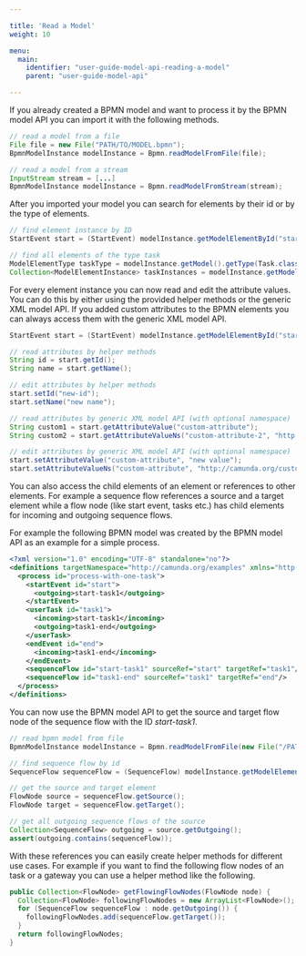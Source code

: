 ```yaml
---

title: 'Read a Model'
weight: 10

menu:
  main:
    identifier: "user-guide-model-api-reading-a-model"
    parent: "user-guide-model-api"

---
```



If you already created a BPMN model and want to process it by the BPMN model API you can import it with the
following methods.

```java
// read a model from a file
File file = new File("PATH/TO/MODEL.bpmn");
BpmnModelInstance modelInstance = Bpmn.readModelFromFile(file);

// read a model from a stream
InputStream stream = [...]
BpmnModelInstance modelInstance = Bpmn.readModelFromStream(stream);
```

After you imported your model you can search for elements by their id or by the type of elements.

```java
// find element instance by ID
StartEvent start = (StartEvent) modelInstance.getModelElementById("start");

// find all elements of the type task
ModelElementType taskType = modelInstance.getModel().getType(Task.class);
Collection<ModelElementInstance> taskInstances = modelInstance.getModelElementsByType(taskType);
```

For every element instance you can now read and edit the attribute values. You can do this by either using the provided
helper methods or the generic XML model API. If you added custom attributes to the BPMN elements you can
always access them with the generic XML model API.

```java
StartEvent start = (StartEvent) modelInstance.getModelElementById("start");

// read attributes by helper methods
String id = start.getId();
String name = start.getName();

// edit attributes by helper methods
start.setId("new-id");
start.setName("new name");

// read attributes by generic XML model API (with optional namespace)
String custom1 = start.getAttributeValue("custom-attribute");
String custom2 = start.getAttributeValueNs("custom-attribute-2", "http://camunda.org/custom");

// edit attributes by generic XML model API (with optional namespace)
start.setAttributeValue("custom-attribute", "new value");
start.setAttributeValueNs("custom-attribute", "http://camunda.org/custom", "new value");
```

You can also access the child elements of an element or references to other elements. For example a sequence flow
references a source and a target element while a flow node (like start event, tasks etc.) has child elements
for incoming and outgoing sequence flows.

For example the following BPMN model was created by the BPMN model API as an example for a simple process.

```xml
<?xml version="1.0" encoding="UTF-8" standalone="no"?>
<definitions targetNamespace="http://camunda.org/examples" xmlns="http://www.omg.org/spec/BPMN/20100524/MODEL">
  <process id="process-with-one-task">
    <startEvent id="start">
      <outgoing>start-task1</outgoing>
    </startEvent>
    <userTask id="task1">
      <incoming>start-task1</incoming>
      <outgoing>task1-end</outgoing>
    </userTask>
    <endEvent id="end">
      <incoming>task1-end</incoming>
    </endEvent>
    <sequenceFlow id="start-task1" sourceRef="start" targetRef="task1"/>
    <sequenceFlow id="task1-end" sourceRef="task1" targetRef="end"/>
  </process>
</definitions>
```

You can now use the BPMN model API to get the source and target flow node of the sequence flow with the ID *start-task1*.

```java
// read bpmn model from file
BpmnModelInstance modelInstance = Bpmn.readModelFromFile(new File("/PATH/TO/MODEL.bpmn"));

// find sequence flow by id
SequenceFlow sequenceFlow = (SequenceFlow) modelInstance.getModelElementById("start-task1");

// get the source and target element
FlowNode source = sequenceFlow.getSource();
FlowNode target = sequenceFlow.getTarget();

// get all outgoing sequence flows of the source
Collection<SequenceFlow> outgoing = source.getOutgoing();
assert(outgoing.contains(sequenceFlow));
```

With these references you can easily create helper methods for different use cases. For example if you want to
find the following flow nodes of an task or a gateway you can use a helper method like the following.

```java
public Collection<FlowNode> getFlowingFlowNodes(FlowNode node) {
  Collection<FlowNode> followingFlowNodes = new ArrayList<FlowNode>();
  for (SequenceFlow sequenceFlow : node.getOutgoing()) {
    followingFlowNodes.add(sequenceFlow.getTarget());
  }
  return followingFlowNodes;
}
```
